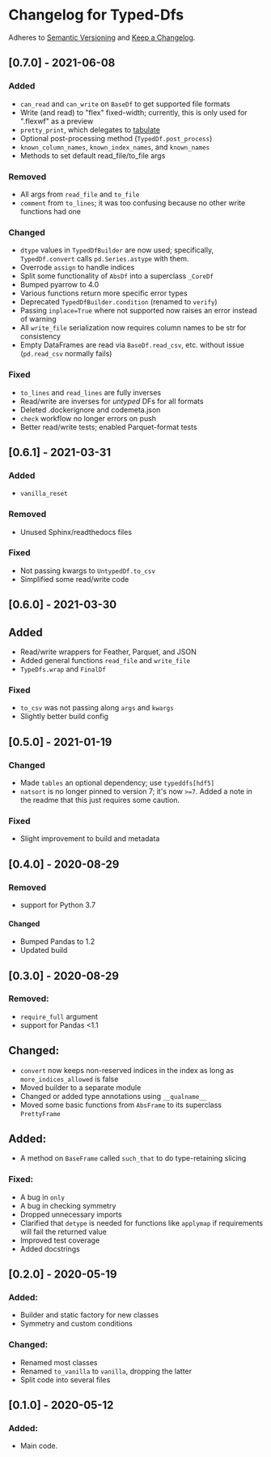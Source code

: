 # Changelog for Typed-Dfs

Adheres to [Semantic Versioning](https://semver.org/spec/v2.0.0.html) and
[Keep a Changelog](https://keepachangelog.com/en/1.0.0/).

## [0.7.0] - 2021-06-08

### Added
- `can_read` and `can_write` on `BaseDf` to get supported file formats
- Write (and read) to "flex" fixed-width;
  currently, this is only used for ".flexwf" as a preview
- `pretty_print`, which delegates to [tabulate](https://pypi.org/project/tabulate)
- Optional post-processing method (`TypedDf.post_process`)
- `known_column_names`, `known_index_names`, and `known_names`
- Methods to set default read_file/to_file args

### Removed
- All args from `read_file` and `to_file`
- `comment` from `to_lines`; it was too confusing because no other write functions had one

### Changed
- `dtype` values in `TypedDfBuilder` are now used;
  specifically, `TypedDf.convert` calls `pd.Series.astype` with them.
- Overrode `assign` to handle indices
- Split some functionality of `AbsDf` into a superclass `_CoreDf`
- Bumped pyarrow to 4.0
- Various functions return more specific error types
- Deprecated `TypedDfBuilder.condition` (renamed to `verify`)
- Passing `inplace=True` where not supported now raises an error instead of warning
- All `write_file` serialization now requires column names to be str for consistency
- Empty DataFrames are read via `BaseDf.read_csv`, etc. without issue (`pd.read_csv` normally fails)

### Fixed
- `to_lines` and `read_lines` are fully inverses
- Read/write are inverses for *untyped* DFs for all formats
- Deleted .dockerignore and codemeta.json
- `check` workflow no longer errors on push
- Better read/write tests; enabled Parquet-format tests

## [0.6.1] - 2021-03-31

### Added
- `vanilla_reset`

### Removed
- Unused Sphinx/readthedocs files

### Fixed
- Not passing kwargs to `UntypedDf.to_csv`
- Simplified some read/write code

## [0.6.0] - 2021-03-30

## Added
- Read/write wrappers for Feather, Parquet, and JSON
- Added general functions `read_file` and `write_file`
- `TypeDfs.wrap` and `FinalDf`

### Fixed
- `to_csv` was not passing along `args` and `kwargs`
- Slightly better build config

## [0.5.0] - 2021-01-19

### Changed
- Made `tables` an optional dependency; use `typeddfs[hdf5]`
- `natsort` is no longer pinned to version 7; it's now `>=7`.
   Added a note in the readme that this just requires some caution.

### Fixed
- Slight improvement to build and metadata

## [0.4.0] - 2020-08-29

### Removed
- support for Python 3.7

#### Changed
- Bumped Pandas to 1.2
- Updated build


## [0.3.0] - 2020-08-29

### Removed:
- `require_full` argument
- support for Pandas <1.1

## Changed:
- `convert` now keeps non-reserved indices in the index as long as `more_indices_allowed` is false
- Moved builder to a separate module
- Changed or added type annotations using `__qualname__`
- Moved some basic functions from `AbsFrame` to its superclass `PrettyFrame`

## Added:
- A method on `BaseFrame` called `such_that` to do type-retaining slicing

### Fixed:
- A bug in `only`
- A bug in checking symmetry
- Dropped unnecessary imports
- Clarified that `detype` is needed for functions like `applymap` if requirements will fail the returned value
- Improved test coverage
- Added docstrings


## [0.2.0] - 2020-05-19

### Added:
- Builder and static factory for new classes
- Symmetry and custom conditions

### Changed:
- Renamed most classes
- Renamed `to_vanilla` to `vanilla`, dropping the latter
- Split code into several files


## [0.1.0] - 2020-05-12

### Added:
- Main code.
